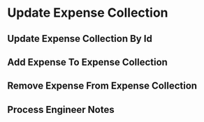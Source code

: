 # Update Expense Collection

## Update Expense Collection By Id

<api-endpoint openapi-path="../openapi.yaml" endpoint="/api/expenseCollection/{id}/edit-collection" method="PATCH"/>

## Add Expense To Expense Collection

<api-endpoint openapi-path="../openapi.yaml" endpoint="/api/expenseCollection/{id}/add-expense" method="PATCH"/>

## Remove Expense From Expense Collection

<api-endpoint openapi-path="../openapi.yaml" endpoint="/api/expenseCollection/{id}/{collectionId}/remove-expense/{expenseId}" method="PATCH"/>

## Process Engineer Notes